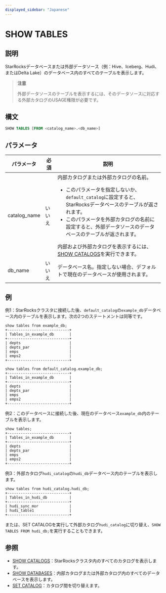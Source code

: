 ```yaml
---
displayed_sidebar: "Japanese"
---
```


# SHOW TABLES

## 説明

StarRocksデータベースまたは外部データソース（例：Hive、Iceberg、Hudi、またはDelta Lake）のデータベース内のすべてのテーブルを表示します。

> **注意**
>
> 外部データソースのテーブルを表示するには、そのデータソースに対応する外部カタログのUSAGE権限が必要です。

## 構文

```sql
SHOW TABLES [FROM <catalog_name>.<db_name>]
```

## パラメータ

 **パラメータ**          | **必須** | **説明**                                                     |
| ----------------- | -------- | ------------------------------------------------------------ |
| catalog_name | いいえ       | 内部カタログまたは外部カタログの名前。<ul><li>このパラメータを指定しないか、`default_catalog`に設定すると、StarRocksデータベースのテーブルが返されます。</li><li>このパラメータを外部カタログの名前に設定すると、外部データソースのデータベースのテーブルが返されます。</li></ul>内部および外部カタログを表示するには、[SHOW CATALOGS](SHOW_CATALOGS.md)を実行できます。|
| db_name | いいえ       | データベース名。指定しない場合、デフォルトで現在のデータベースが使用されます。 |

## 例

例1：StarRocksクラスタに接続した後、`default_catalog`の`example_db`データベース内のテーブルを表示します。次の2つのステートメントは同等です。

```plain
show tables from example_db;
+----------------------------+
| Tables_in_example_db       |
+----------------------------+
| depts                      |
| depts_par                  |
| emps                       |
| emps2                      |
+----------------------------+

show tables from default_catalog.example_db;
+----------------------------+
| Tables_in_example_db       |
+----------------------------+
| depts                      |
| depts_par                  |
| emps                       |
| emps2                      |
+----------------------------+
```

例2：このデータベースに接続した後、現在のデータベース`example_db`内のテーブルを表示します。

```plain
show tables;
+----------------------------+
| Tables_in_example_db       |
+----------------------------+
| depts                      |
| depts_par                  |
| emps                       |
| emps2                      |
+----------------------------+
```

例3：外部カタログ`hudi_catalog`の`hudi_db`データベース内のテーブルを表示します。

```plain
show tables from hudi_catalog.hudi_db;
+----------------------------+
| Tables_in_hudi_db          |
+----------------------------+
| hudi_sync_mor              |
| hudi_table1                |
+----------------------------+
```

または、SET CATALOGを実行して外部カタログ`hudi_catalog`に切り替え、`SHOW TABLES FROM hudi_db;`を実行することもできます。

## 参照

- [SHOW CATALOGS](SHOW_CATALOGS.md)：StarRocksクラスタ内のすべてのカタログを表示します。
- [SHOW DATABASES](SHOW_DATABASES.md)：内部カタログまたは外部カタログ内のすべてのデータベースを表示します。
- [SET CATALOG](../data-definition/SET_CATALOG.md)：カタログ間を切り替えます。
